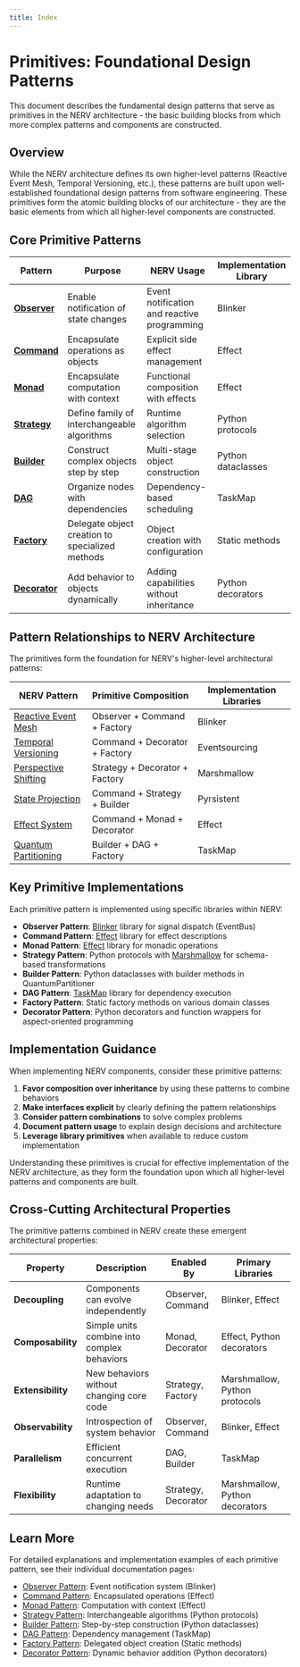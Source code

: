 ```yaml
---
title: Index
---
```


# Primitives: Foundational Design Patterns

This document describes the fundamental design patterns that serve as primitives in the NERV architecture - the basic building blocks from which more complex patterns and components are constructed.

## Overview

While the NERV architecture defines its own higher-level patterns (Reactive Event Mesh, Temporal Versioning, etc.), these patterns are built upon well-established foundational design patterns from software engineering. These primitives form the atomic building blocks of our architecture - they are the basic elements from which all higher-level components are constructed.

## Core Primitive Patterns

| Pattern                       | Purpose                                         | NERV Usage                                  | Implementation Library |
| ----------------------------- | ----------------------------------------------- | ------------------------------------------- | ---------------------- |
| **[Observer](observer.md)**   | Enable notification of state changes            | Event notification and reactive programming | Blinker                |
| **[Command](command.md)**     | Encapsulate operations as objects               | Explicit side effect management             | Effect                 |
| **[Monad](monad.md)**         | Encapsulate computation with context            | Functional composition with effects         | Effect                 |
| **[Strategy](strategy.md)**   | Define family of interchangeable algorithms     | Runtime algorithm selection                 | Python protocols       |
| **[Builder](builder.md)**     | Construct complex objects step by step          | Multi-stage object construction             | Python dataclasses     |
| **[DAG](dag.md)**             | Organize nodes with dependencies                | Dependency-based scheduling                 | TaskMap                |
| **[Factory](factory.md)**     | Delegate object creation to specialized methods | Object creation with configuration          | Static methods         |
| **[Decorator](decorator.md)** | Add behavior to objects dynamically             | Adding capabilities without inheritance     | Python decorators      |

## Pattern Relationships to NERV Architecture

The primitives form the foundation for NERV's higher-level architectural patterns:

| NERV Pattern                                                | Primitive Composition          | Implementation Libraries |
| ----------------------------------------------------------- | ------------------------------ | ------------------------ |
| [Reactive Event Mesh](../patterns/reactive_event_mesh.md)   | Observer + Command + Factory   | Blinker                  |
| [Temporal Versioning](../patterns/temporal_versioning.md)   | Command + Decorator + Factory  | Eventsourcing            |
| [Perspective Shifting](../patterns/perspective_shifting.md) | Strategy + Decorator + Factory | Marshmallow              |
| [State Projection](../patterns/state_projection.md)         | Command + Strategy + Builder   | Pyrsistent               |
| [Effect System](../patterns/effect_system.md)               | Command + Monad + Decorator    | Effect                   |
| [Quantum Partitioning](../patterns/quantum_partitioning.md) | Builder + DAG + Factory        | TaskMap                  |

## Key Primitive Implementations

Each primitive pattern is implemented using specific libraries within NERV:

- **Observer Pattern**: [Blinker](https://pythonhosted.org/blinker/) library for signal dispatch (EventBus)
- **Command Pattern**: [Effect](https://github.com/python-effect/effect) library for effect descriptions
- **Monad Pattern**: [Effect](https://github.com/python-effect/effect) library for monadic operations
- **Strategy Pattern**: Python protocols with [Marshmallow](https://marshmallow.readthedocs.io/en/stable/) for schema-based transformations
- **Builder Pattern**: Python dataclasses with builder methods in QuantumPartitioner
- **DAG Pattern**: [TaskMap](https://github.com/dask/taskmap) library for dependency execution
- **Factory Pattern**: Static factory methods on various domain classes
- **Decorator Pattern**: Python decorators and function wrappers for aspect-oriented programming

## Implementation Guidance

When implementing NERV components, consider these primitive patterns:

1. **Favor composition over inheritance** by using these patterns to combine behaviors
2. **Make interfaces explicit** by clearly defining the pattern relationships
3. **Consider pattern combinations** to solve complex problems
4. **Document pattern usage** to explain design decisions and architecture
5. **Leverage library primitives** when available to reduce custom implementation

Understanding these primitives is crucial for effective implementation of the NERV architecture, as they form the foundation upon which all higher-level patterns and components are built.

## Cross-Cutting Architectural Properties

The primitive patterns combined in NERV create these emergent architectural properties:

| Property          | Description                                 | Enabled By          | Primary Libraries              |
| ----------------- | ------------------------------------------- | ------------------- | ------------------------------ |
| **Decoupling**    | Components can evolve independently         | Observer, Command   | Blinker, Effect                |
| **Composability** | Simple units combine into complex behaviors | Monad, Decorator    | Effect, Python decorators      |
| **Extensibility** | New behaviors without changing core code    | Strategy, Factory   | Marshmallow, Python protocols  |
| **Observability** | Introspection of system behavior            | Observer, Command   | Blinker, Effect                |
| **Parallelism**   | Efficient concurrent execution              | DAG, Builder        | TaskMap                        |
| **Flexibility**   | Runtime adaptation to changing needs        | Strategy, Decorator | Marshmallow, Python decorators |

## Learn More

For detailed explanations and implementation examples of each primitive pattern, see their individual documentation pages:

- [Observer Pattern](observer.md): Event notification system (Blinker)
- [Command Pattern](command.md): Encapsulated operations (Effect)
- [Monad Pattern](monad.md): Computation with context (Effect)
- [Strategy Pattern](strategy.md): Interchangeable algorithms (Python protocols)
- [Builder Pattern](builder.md): Step-by-step construction (Python dataclasses)
- [DAG Pattern](dag.md): Dependency management (TaskMap)
- [Factory Pattern](factory.md): Delegated object creation (Static methods)
- [Decorator Pattern](decorator.md): Dynamic behavior addition (Python decorators)
